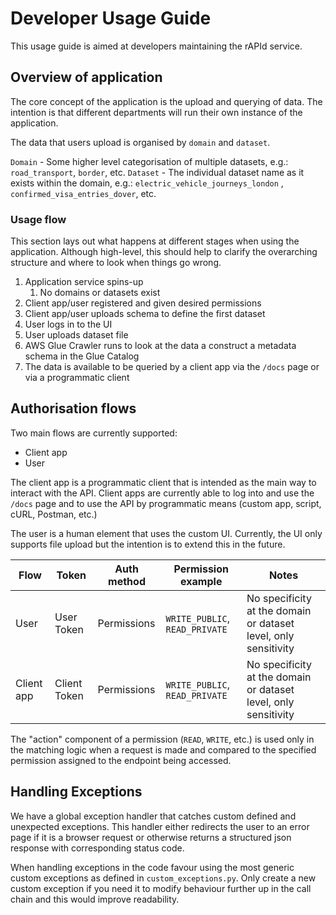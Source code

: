 # Developer Usage Guide

This usage guide is aimed at developers maintaining the rAPId service.

## Overview of application

The core concept of the application is the upload and querying of data. The intention is that different departments will
run their own instance of the application.

The data that users upload is organised by `domain` and `dataset`.

`Domain` - Some higher level categorisation of multiple datasets, e.g.: `road_transport`, `border`, etc.
`Dataset` - The individual dataset name as it exists within the domain, e.g.: `electric_vehicle_journeys_london`
, `confirmed_visa_entries_dover`, etc.

### Usage flow

This section lays out what happens at different stages when using the application. Although high-level, this should help
to clarify the overarching structure and where to look when things go wrong.

1. Application service spins-up
    1. No domains or datasets exist
2. Client app/user registered and given desired permissions
3. Client app/user uploads schema to define the first dataset
4. User logs in to the UI
5. User uploads dataset file
6. AWS Glue Crawler runs to look at the data a construct a metadata schema in the Glue Catalog
7. The data is available to be queried by a client app via the `/docs` page or via a programmatic client

## Authorisation flows

Two main flows are currently supported:

- Client app
- User

The client app is a programmatic client that is intended as the main way to interact with the API. Client apps are
currently able to log into and use the `/docs` page and to use the API by programmatic means (custom app, script, cURL,
Postman, etc.)

The user is a human element that uses the custom UI. Currently, the UI only supports file upload but the intention is to
extend this in the future.

| Flow       | Token        | Auth method | Permission example             | Notes                                                            |
|------------|--------------|-------------|--------------------------------|------------------------------------------------------------------|
| User       | User Token   | Permissions | `WRITE_PUBLIC`, `READ_PRIVATE` | No specificity at the domain or dataset level, only sensitivity  |
| Client app | Client Token | Permissions | `WRITE_PUBLIC`, `READ_PRIVATE` | No specificity at the domain or dataset level, only sensitivity  |

The "action" component of a permission (`READ`, `WRITE`, etc.) is used only in the matching logic when a request is made
and compared to the specified permission assigned to the endpoint being accessed.


## Handling Exceptions

We have a global exception handler that catches custom defined and unexpected exceptions. This handler either redirects
the user to an error page if it is a browser request or otherwise returns a structured json response with corresponding
status code.

When handling exceptions in the code favour using the most generic custom exceptions as defined in `custom_exceptions.py`.
Only create a new custom exception if you need it to modify behaviour further up in the call chain and this would improve readability.
